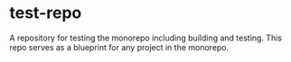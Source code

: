 # test-repo

A repository for testing the monorepo including building and testing. This repo serves as a blueprint
for any project in the monorepo.
